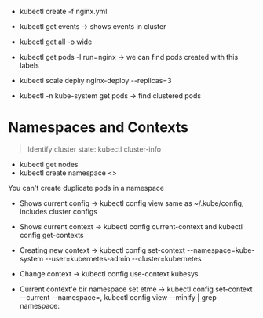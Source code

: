 - kubectl create -f nginx.yml

- kubectl get events -> shows events in cluster
- kubectl get all -o wide
- kubectl get pods -l run=nginx -> we can find pods created with this labels
- kubectl scale deplıy nginx-deploy --replicas=3
- kubectl -n kube-system get pods -> find clustered pods

# Namespaces and Contexts
> Identify cluster state: kubectl cluster-info
- kubectl get nodes
- kubectl create namespace <>

You can't create duplicate pods in a namespace

- Shows current config -> kubectl config view same as ~/.kube/config, includes cluster configs
- Shows current context -> kubectl config current-context and kubectl config get-contexts

- Creating new context -> kubectl config set-context <context-name> --namespace=kube-system --user=kubernetes-admin --cluster=kubernetes
- Change context -> kubectl config use-context kubesys

- Current context'e bir namespace set etme -> kubectl config set-context --current --namespace=<insert-namespace-name-here>, kubectl config view --minify | grep namespace: